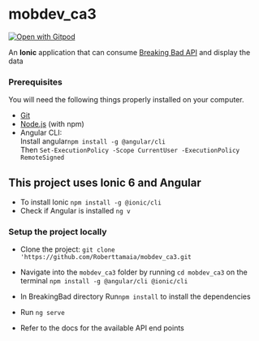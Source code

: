 # mobdev_ca3

<a href="https://gitpod.io/#https://github.com/Roberttamaia/mobdev_ca3.git">
  <img
    src="https://img.shields.io/badge/Contribute%20with-Gitpod-908a85?logo=gitpod"
    alt="Open with Gitpod"
  />
</a>

An <b>Ionic</b> application that can consume [Breaking Bad API](https://breakingbadapi.com) and display the data

### Prerequisites

You will need the following things properly installed on your computer.

* [Git](https://git-scm.com/)
* [Node.js](https://nodejs.org/) (with npm)
* Angular CLI: </br>
    Install angular`npm install -g @angular/cli` </br>
    Then `Set-ExecutionPolicy -Scope CurrentUser -ExecutionPolicy RemoteSigned`
## This project uses Ionic 6 and Angular
* To install Ionic `npm install -g @ionic/cli`
* Check if Angular is installed ``ng v``

### Setup the project locally

* Clone the project: `git clone 'https://github.com/Roberttamaia/mobdev_ca3.git`

* Navigate into the `mobdev_ca3` folder by running `cd mobdev_ca3` on the terminal
  `npm install -g @angular/cli @ionic/cli`
* In BreakingBad directory Run`npm install` to install the dependencies
* Run `ng serve`
* Refer to the docs for the available API end points
